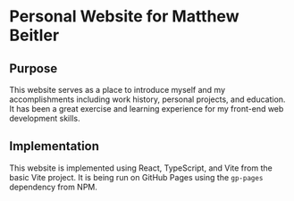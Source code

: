 # Personal Website for Matthew Beitler

## Purpose

This website serves as a place to introduce myself and my accomplishments including work history, personal projects, and education. It has been a great exercise and learning experience for my front-end web development skills. 


## Implementation

This website is implemented using React, TypeScript, and Vite from the basic Vite project. It is being run on GitHub Pages using the ```gp-pages``` dependency from NPM.